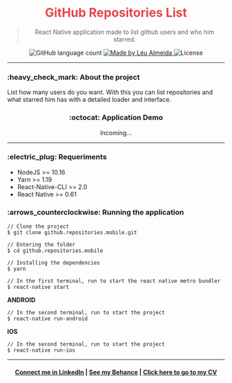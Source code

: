 <h1 align="center" style="color:#e5464a;">
  GitHub Repositories List
</h1>

<blockquote align="center">
React Native application made to list github users and who him starred.
</blockquote>

<p align="center">
  <img alt="GitHub language count" src="https://img.shields.io/github/languages/count/LeuAlmeida/github.repositories.mobile?color=%2304D361">

  <a href="https://rocketseat.com.br">
    <img alt="Made by Léu Almeida" src="https://img.shields.io/badge/made%20by-Léu%20Almeida-%2304D361">
  </a>

  <img alt="License" src="https://img.shields.io/badge/license-MIT-%2304D361">

</p>

<hr/>

<h3>:heavy_check_mark: About the project</h3>

List how many users do you want. With this you can list repositories and what starred him has with a detailed loader and interface.

<h3 align="center">:octocat: Application Demo</h3>

<p align="center">
<!-- <img src="tmp/repo.gif" /> -->
Incoming...
</p>

<hr />

<h3>:electric_plug: Requeriments</h3>

* NodeJS >= 10.16
* Yarn >= 1.19
* React-Native-CLI >= 2.0
* React Native >= 0.61

<h3>:arrows_counterclockwise: Running the application</h3>

```console
// Clone the project
$ git clone github.repositories.mobile.git

// Entering the folder
$ cd github.repositories.mobile

// Installing the dependencies
$ yarn

// In the first terminal, run to start the react native metro bundler
$ react-native start
```

**ANDROID**

```console
// In the second terminal, run to start the project
$ react-native run-android
```

**IOS**

```console
// In the second terminal, run to start the project
$ react-native run-ios
```

<hr/>

<h4 align="center">
<a href="http://linkedin.com/in/leonardoalmeida99">Connect me in LinkedIn</a> | <a href="http://behance.net/almeida99">See my Behance</a> | <a href="https://leunardo.dev">Click here to go to my CV</a>
</h4>
